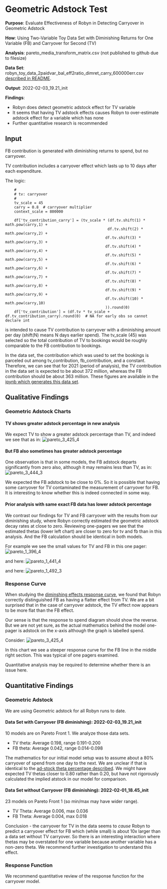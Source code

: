 # Geometric Adstock Test

**Purpose**: Evaluate Effectiveness of Robyn in Detecting Carryover in Geometric Adstock

**How**: Using Two-Variable Toy Data Set with Diminishing Returns for One Variable (FB) and Carryover for Second (TV)

**Analysis**: pareto_media_transform_matrix.csv (not published to github due to filesize)

**Data Set**: robyn_toy_data_2paidvar_bal_eff2ratio_dimret_carry_600000err.csv [described in README](README.md).

**Output**: 2022-02-03_19.21_init

**Findings**:
* Robyn does detect geometric adstock effect for TV variable
* It seems that having TV adstock effects causes Robyn to over-estimate adstock effect for a variable which has none
* Further quantitative research is recommended

## Input

FB contribution is generated with diminishing returns to spend, but no carryover.

TV contribution includes a carryover effect which lasts up to 10 days after each expenditure.

The logic:
```angular2html
    #
    # tv: carryover
    #
    tv_scale = 45
    carry = 0.8  # carryover multiplier
    context_scale = 800000
    
    df['tv_contribution_carry'] = (tv_scale * (df.tv.shift(1) * math.pow(carry,1) + 
                                              df.tv.shift(2) * math.pow(carry,2) +
                                             df.tv.shift(3) * math.pow(carry,3) +
                                             df.tv.shift(4) * math.pow(carry,4) +
                                             df.tv.shift(5) * math.pow(carry,5) +
                                             df.tv.shift(6) * math.pow(carry,6) +
                                             df.tv.shift(7) * math.pow(carry,7) +
                                             df.tv.shift(8) * math.pow(carry,8) +
                                             df.tv.shift(9) * math.pow(carry,9) +
                                             df.tv.shift(10) * math.pow(carry,10)
                                             )).round(0)
    df['tv_contribution'] = (df.tv * tv_scale + df.tv_contribution_carry).round(0)  # NA for early obs so cannot declare int
```

is intended to cause TV contribution to carryover with a diminishing amount per day (shift(N) means N days earlier
spend).  The tv_scale (45) was selected so the total contribution of TV to bookings would be roughly comparable to the
FB contribution to bookings.

In the data set, the contribution which was used to set the bookings is parceled out among tv_contribution, fb_contribution, and a constant.
Therefore, we can see that for 2021 (period of analysis), the TV contribution in the data set is expected to be about 372 million,
whereas the FB contribution should be about 363 million.  These figures are available in the [ipynb which
generates this data set](MMMToyDataSetTwoPaidVarBalSpendEffect2RatioDimRetCarryover.ipynb).

## Qualitative Findings

### Geometric Adstock Charts

#### TV shows greater adstock percentage in new analysis

We expect TV to show a greater adstock percentage than TV, and indeed we see that as in:
![pareto_3_425_4](robyn_output/2022-02-03_19.21_init/3_425_4.png)

#### But FB also sometimes has greater adstock percentage

One observation is that in some models, the FB adstock departs significantly from zero also, although
it may remains less than TV, as in:
![pareto_3_444_3](robyn_output/2022-02-03_19.21_init/3_444_3.png)

We expected the FB adstock to be close to 0%.  So it is possible that having some carryover for TV
contaminated the measurement of carryover for FB.  It is interesting to know whether this is indeed connected in some way.

#### Prior analysis with same exact FB data has lower adstock percentage

We contrast our findings for TV and FB carryover with the results from our diminishing study, where Robyn correctly estimated the 
geometric adstock decay rates at close to zero.  Reviewing one-pagers we see that the estimated thetas (lower left chart)
are closer to zero for tv and fb than in this analysis.  And the FB calculation should be identical in both models.

For example we see the small values for TV and FB in this one pager:
![pareto_1_396_4](robyn_output/2022-02-01_18.45_init/1_396_4.png)

and here:
![pareto_1_441_4](robyn_output/2022-02-01_18.45_init/1_441_4.png)

and here:
![pareto_1_492_3](robyn_output/2022-02-01_18.45_init/1_492_3.png)


### Response Curve

When studying the [diminshing effects response curve](response_modeling.md), we found that Robyn correctly 
distinguished FB as having a flatter effect from TV.  We are a bit surprised that in the case of 
carryover adstock, the TV effect now appears to be more flat than the FB effect.

Our sense is that the response to spend diagram should show the reverse. But we are not yet sure,
as the actual mathematics behind the model one-pager is adstock on the x-axis although the graph is labelled
spend.

Consider:
![pareto_3_425_4](robyn_output/2022-02-03_19.21_init/3_425_4.png)

In this chart we see a steeper response curve for the FB line in the middle right section.
This was typical of one pagers examined.

Quantitative analysis may be required to determine whether there is an issue here.


## Quantitative Findings

### Geometric Adstock

We are using Geometric adstock for all Robyn runs to date.

#### Data Set with Carryover (FB diminishing): 2022-02-03_19.21_init

10 models are on Pareto Front 1.  We analyze those data sets.

* TV theta: Average 0.198, range 0.191-0.200
* FB theta: Average 0.042, range 0.014-0.098

The mathematics for our initial model setup was to assume about a 80% carryover of spend from one day
to the next.  We are unclear if that is identical to the [ad-stock theta percentage described](https://facebookexperimental.github.io/Robyn/docs/analysts-guide-to-MMM).
We might have expected TV thetas closer to 0.80 rather than 0.20, but have not rigorously calculated the implied atstock in our model 
for comparison.

#### Data Set without Carryover (FB diminishing): 2022-02-01_18.45_init

23 models on Pareto Front 1 (so min/max may have wider range).

* TV Theta: Average 0.006, max 0.036
* FB Theta: Average 0.004, max 0.018

Conclusion - the carryover for TV in the data seems to *cause* Robyn to predict a carryover effect for FB
which (while small) is about 10x larger than a data set without TV carryover.  So there is an interesting interaction where
thetas may be overstated for one variable because another variable has a non-zero theta.  We recommend
further investigation to understand this effect.

### Response Function

We recommend quantitative review of the response function for the carryover model.
